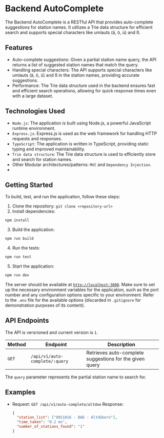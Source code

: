 # Backend AutoComplete

The Backend AutoComplete is a RESTful API that provides auto-complete suggestions for station names. It utilizes a Trie data structure for efficient search and supports special characters like umlauts (ä, ö, ü) and ß.

## Features

- Auto-complete suggestions: Given a partial station name query, the API returns a list of suggested station names that match the query.
- Handling special characters: The API supports special characters like umlauts (ä, ö, ü) and ß in the station names, providing accurate suggestions.
- Performance: The Trie data structure used in the backend ensures fast and efficient search operations, allowing for quick response times even with a large dataset.

## Technologies Used

- `Node.js`: The application is built using Node.js, a powerful JavaScript runtime environment.
- `Express.js`: Express.js is used as the web framework for handling HTTP requests and responses.
- `TypeScript`: The application is written in TypeScript, providing static typing and improved maintainability.
- `Trie data structure`: The Trie data structure is used to efficiently store and search for station names.
- Other Modular architectures/patterns: `MVC` and `Dependency Injection`.
- 
## Getting Started

To build, test, and run the application, follow these steps:

1. Clone the repository: `git clone <repository-url>`
2. Install dependencies:

```bash
npm install
```

3. Build the application:

```bash
npm run build
```

4. Run the tests:

```bash
npm run test
```

5. Start the application:

```bash
npm run dev
```

The server should be available at [`http://localhost:3000`](http://localhost:3000).
Make sure to set up the necessary environment variables for the application, such as the port number and any configuration options specific to your environment. Refer to the `.env` file for the available options (discarded in `.gitignore` for demonstration purposes of its content).

## API Endpoints

The API is versrioned and current version is `1`.

| Method | Endpoint                    | Description                                             |
| ------ | --------------------------- | ------------------------------------------------------- |
| `GET`    | `/api/v1/auto-complete/:query` | Retrieves auto-complete suggestions for the given query |

The `query` parameter represents the partial station name to search for.

## Examples

- Request: `GET /api/v1/auto-complete/altdoe`
  Response:
  ```json
  {
    "station_list": ["8011016 - BAD - Altdöbern"],
    "time_taken": "0.2 ms",
    "number_of_stations_found": "1"
  }
  ```
